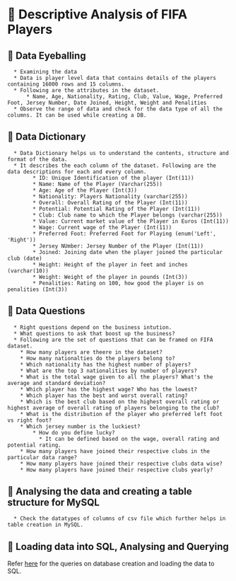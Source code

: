 # 📍 Descriptive Analysis of FIFA Players

## 📍 Data Eyeballing
      * Examining the data
      * Data is player level data that contains details of the players containing 16000 rows and 15 columns.
      * Following are the attributes in the dataset. 
          * Name, Age, Nationality, Rating, Club, Value, Wage, Preferred Foot, Jersey Number, Date Joined, Height, Weight and Penalities
      * Observe the range of data and check for the data type of all the columns. It can be used while creating a DB. 
## 📍 Data Dictionary
      * Data Dictionary helps us to understand the contents, structure and format of the data. 
      * It describes the each column of the dataset. Following are the data descriptions for each and every column.
            * ID: Unique Identification of the player (Int(11))
            * Name: Name of the Player (Varchar(255))
            * Age: Age of the Player (Int(3))
            * Nationality: Players Nationality (varchar(255))
            * Overall: Overall Rating of the Player (Int(11))
            * Potential: Potential Rating of the Player (Int(11))
            * Club: Club name to which the Player belongs (varchar(255))
            * Value: Current market value of the Player in Euros (Int(11))
            * Wage: Current wage of the Player (Int(11))
            * Preferred Foot: Preferred Foot for Playing (enum('Left', 'Right'))
            * Jersey NUmber: Jersey Number of the Player (Int(11))
            * Joined: Joining date when the player joined the particular club (date)
            * Height: Height of the player in feet and inches (varchar(10))
            * Weight: Weight of the player in pounds (Int(3))
            * Penalities: Rating on 100, how good the player is on penalities (Int(3))
## 📍 Data Questions 
      * Right questions depend on the business intution. 
      * What questions to ask that boost up the business?
      * Following are the set of questions that can be framed on FIFA dataset.
        * How many players are theere in the dataset?
        * How many nationalties do the players belong to? 
        * Which nationality has the highest number of players? 
        * What are the top 3 nationalities by number of players?
        * What is the total wage given to all the players? What's the average and standard deviation?
        * Which player has the highest wage? Who has the lowest? 
        * Which player has the best and worst overall rating?
        * Which is the best club based on the highest overall rating or highest average of overall rating of players belonging to the club?
        * What is the distribution of the player who preferred left foot vs right foot?
        * Which jersey number is the luckiest? 
            * How do you define lucky?
              * It can be defined based on the wage, overall rating and potential rating. 
        * How many players have joined their respective clubs in the particular data range?
        * How many players have joined their respective clubs data wise?
        * How many players have joined their respective clubs yearly? 
## 📍 Analysing the data and creating a table structure for MySQL
      * Check the datatypes of columns of csv file which further helps in table creation in MySQL. 
## 📍 Loading data into SQL, Analysing and Querying 
   Refer [here](https://github.com/sarathchandrikak/Business-Analyst/blob/main/SQL/FIFA%20Analysis/analysis.sql) for the queries on database creation and loading the data to SQL. 
